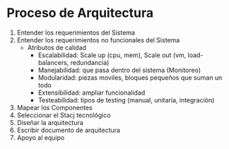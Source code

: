 # Proceso de Arquitectura

1. Entender los requerimientos del Sistema
2. Entender los requerimientos no funcionales del Sistema
   - Atributos de calidad
     - Escalabilidad: Scale up (cpu, mem), Scale out (vm, load-balancers, redundancia)
     - Manejabilidad: que pasa dentro del sistema (Monitoreo)
     - Modularidad: piezas moviles, bloques pequeños que suman un todo
     - Extensibilidad: ampliar funcionalidad
     - Testeabilidad: tipos de testing (manual, unitaria, integración)
3. Mapear los Componentes
4. Seleccionar el Stacj tecnológico
5. Diseñar la arquitectura
6. Escribir documento de arquitectura
7. Apoyo al equipo

